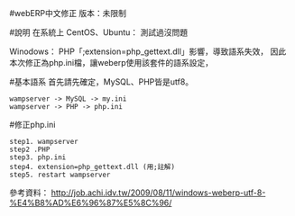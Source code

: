 #webERP中文修正
版本：未限制

#說明
在系統上
CentOS、Ubuntu：
測試過沒問題

Winodows：
PHP「;extension=php_gettext.dll」影響，導致語系失效，
因此本次修正為php.ini檔，讓weberp使用該套件的語系設定，


#基本語系
首先請先確定，MySQL、PHP皆是utf8。
```
wampserver -> MySQL -> my.ini
wampserver -> PHP -> php.ini
```

#修正php.ini
```
step1. wampserver
step2 .PHP
step3. php.ini
step4. extension=php_gettext.dll (用;註解)
step5. restart wampserver
```

參考資料：
http://job.achi.idv.tw/2009/08/11/windows-weberp-utf-8-%E4%B8%AD%E6%96%87%E5%8C%96/
